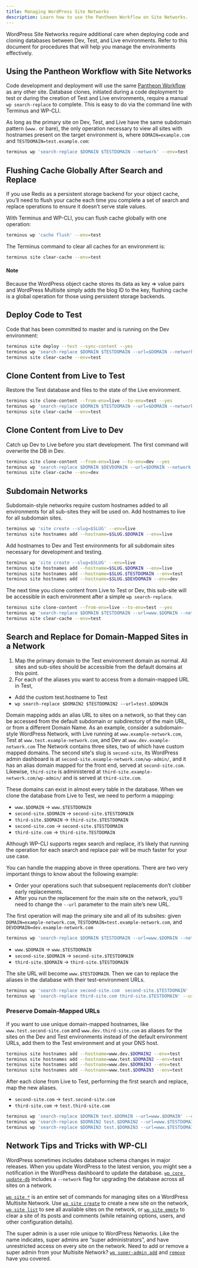 ```yaml
---
title: Managing WordPress Site Networks
description: Learn how to use the Pantheon Workflow on Site Networks.
---
```

WordPress Site Networks require additional care when deploying code and cloning databases between Dev, Test, and Live environments. Refer to this document for procedures that will help you manage the environments effectively.

## Using the Pantheon Workflow with Site Networks

Code development and deployment will use the same [Pantheon Workflow](/docs/using-the-pantheon-workflow) as any other site. Database clones, initiated during a code deployment to test or during the creation of Test and Live environments, require a manual `wp search-replace` to complete. This is easy to do via the command line with Terminus and WP-CLI.

As long as the primary site on Dev, Test, and Live have the same subdomain pattern (`www.` or bare), the only operation necessary to view all sites with hostnames present on the target environment is, where `DOMAIN=example.com` and `TESTDOMAIN=test.example.com`:
```bash
terminus wp 'search-replace $DOMAIN $TESTDOMAIN --network' --env=test
```
## Flushing Cache Globally After Search and Replace

If you use Redis as a persistent storage backend for your object cache, you’ll need to flush your cache each time you complete a set of search and replace operations to ensure it doesn’t serve stale values.

With Terminus and WP-CLI, you can flush cache globally with one operation:

```bash
terminus wp 'cache flush' --env=test
```
The Terminus command to clear all caches for an environment is:
```bash
terminus site clear-cache --env=test
```

<div class="alert alert-info" role="alert">
<h4>Note</h4>
Because the WordPress object cache stores its data as key => value pairs and WordPress Multisite simply adds the blog ID to the key, flushing cache is a global operation for those using persistent storage backends. </div>


## Deploy Code to Test

Code that has been committed to master and is running on the Dev environment:
```bash
terminus site deploy --test --sync-content --yes
terminus wp 'search-replace $DOMAIN $TESTDOMAIN --url=$DOMAIN --network' --env=test
terminus site clear-cache --env=test
```
## Clone Content from Live to Test
Restore the Test database and files to the state of the Live environment.
```bash
terminus site clone-content --from-env=live --to-env=test --yes
terminus wp 'search-replace $DOMAIN $TESTDOMAIN --url=$DOMAIN --network' --env=test
terminus site clear-cache --env=test
```

## Clone Content from Live to Dev
Catch up Dev to Live before you start development. The first command will overwrite the DB in Dev.
```bash
terminus site clone-content --from-env=live --to-env=dev --yes
terminus wp 'search-replace $DOMAIN $DEVDOMAIN --url=$DOMAIN --network' --env=dev
terminus site clear-cache --env=dev
```

## Subdomain Networks

Subdomain-style networks require custom hostnames added to all environments for all sub-sites they will be used on. Add hostnames to live for all subdomain sites.

```bash
terminus wp 'site create --slug=$SLUG' --env=live
terminus site hostnames add --hostname=$SLUG.$DOMAIN --env=live
```
Add hostnames to Dev and Test environments for all subdomain sites necessary for development and testing.  
```bash
terminus wp 'site create --slug=$SLUG' --env=live
terminus site hostnames add --hostname=$SLUG.$DOMAIN --env=live
terminus site hostnames add --hostname=$SLUG.$TESTDOMAIN --env=test
terminus site hostnames add --hostname=$SLUG.$DEVDOMAIN --env=dev
```
The next time you clone content from Live to Test or Dev, this sub-site will be accessible in each environment after a simple `wp search-replace`.

```bash
terminus site clone-content --from-env=live --to-env=test --yes
terminus wp 'search-replace $DOMAIN $TESTDOMAIN --url=www.$DOMAIN --network' --env=test
terminus site clear-cache --env=test
```

## Search and Replace for Domain-Mapped Sites in a Network

1. Map the primary domain to the Test environment domain as normal. All sites and sub-sites should be accessible from the default domains at this point.
2. For each of the aliases you want to access from a domain-mapped URL in Test,
 - Add the custom test.hostname to Test
 - `wp search-replace $DOMAIN2 $TESTDOMAIN2 --url=test.$DOMAIN`

Domain mapping adds an alias URL to sites on a network, so that they can be accessed from the default subdomain or subdirectory of the main URL, or from a different Domain Name. As an example, consider a subdomain-style WordPress Network, with Live running at `www.example-network.com`, Test at `www.test.example-network.com`, and Dev at `www.dev.example-network.com` The Network contains three sites, two of which have custom mapped domains. The second site's slug is `second-site`,  its WordPress admin dashboard is at `second-site.example-network.com/wp-admin/`, and it has an alias domain mapped for the front end, served at `second-site.com`. Likewise,  `third-site` is administered at `third-site.example-network.com/wp-admin/` and is served at `third-site.com`.

These domains can exist in almost every table in the database. When we clone the database from Live to  Test, we need to perform a mapping:

- `www.$DOMAIN` -> `www.$TESTDOMAIN`
- `second-site.$DOMAIN` -> `second-site.$TESTDOMAIN`
- `third-site.$DOMAIN` -> `third-site.$TESTDOMAIN`
- `second-site.com` -> `second-site.$TESTDOMAIN`
- `third-site.com` -> `third-site.TESTDOMAIN`

Although WP-CLI supports regex search and replace, it’s likely that running the operation for each search and replace pair will be much faster for your use case.

You can handle the mapping above in three operations. There are two very important things to know about the following example:

- Order your operations such that subsequent replacements don’t clobber early replacements.
- After you run the replacement for the main site on the network, you’ll need to change the `--url` parameter to the main site’s new URL.

The first operation will map the primary site and all of its subsites:
given `DOMAIN=example-network.com`, `TESTDOMAIN=test.example-network.com`, and `DEVDOMAIN=dev.example-network.com`
```bash
terminus wp 'search-replace $DOMAIN $TESTDOMAIN --url=www.$DOMAIN --network' --env=test
```
- `www.$DOMAIN` -> `www.$TESTDOMAIN`
- `second-site.$DOMAIN` -> `second-site.$TESTDOMAIN`
- `third-site.$DOMAIN` -> `third-site.$TESTDOMAIN`

The site URL will become `www.$TESTDOMAIN`.
Then we can to replace the aliases in the database with their test-environment URLs.
```bash
terminus wp 'search-replace second-site.com  second-site.$TESTDOMAIN' --url=www.$TESTDOMAIN --network --env=test
terminus wp 'search-replace third-site.com third-site.$TESTDOMAIN' --url=twww.$TESTDOMAIN --network --env=test
```
### Preserve Domain-Mapped URLs

If you want to use unique domain-mapped hostnames, like `www.test.second-site.com` and `www.dev.third-site.com` as aliases for the sites on the Dev and Test environments instead of the default environment URLs, add them to the Test environment and at your DNS host.
```bash
terminus site hostnames add --hostname=www.dev.$DOMAIN2 --env=test
terminus site hostnames add --hostname=www.test.$DOMAIN2 --env=test
terminus site hostnames add --hostname=www.dev.$DOMAIN3 --env=test
terminus site hostnames add --hostname=www.test.$DOMAIN3 --env=test
```
After each clone from Live to Test, performing the first search and replace, map the new aliases.
- `second-site.com` -> `test.second-site.com`
- `third-site.com` -> `test.third-site.com`
```bash
terminus wp 'search-replace $DOMAIN test.$DOMAIN --url=www.$DOMAIN' --env=test
terminus wp 'search-replace $DOMAIN2 test.$DOMAIN2 --url=www.$TESTDOMAIN' --env=test
terminus wp 'search-replace $DOMAIN3 test.$DOMAIN3 --url=www.$TESTDOMAIN' --env=test
```

## Network Tips and Tricks with WP-CLI

WordPress sometimes includes database schema changes in major releases. When you update WordPress to the latest version, you might see a notification in the WordPress dashboard to update the database. [`wp core update-db`](http://wp-cli.org/commands/core/update-db/) includes a `--network` flag for upgrading the database across all sites on a network.

[`wp site *`](http://wp-cli.org/commands/site/) is an entire set of commands for managing sites on a WordPress Multisite Network. Use [`wp site create`](http://wp-cli.org/commands/site/create/) to create a new site on the network, [`wp site list`](http://wp-cli.org/commands/site/list/) to see all available sites on the network, or [`wp site empty`](http://wp-cli.org/commands/site/empty/) to clear a site of its posts and comments (while retaining options, users, and other configuration details).

The super admin is a user role unique to WordPress Networks. Like the name indicates, super admins are “super administrators”, and have unrestricted access on every site on the network. Need to add or remove a super admin from your Multisite Network? [`wp super-admin add`](http://wp-cli.org/commands/super-admin/add/) and [`remove`](http://wp-cli.org/commands/super-admin/remove/) have you covered.
